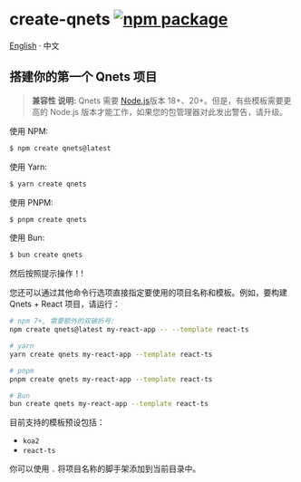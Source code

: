 # create-qnets <a href="https://npmjs.com/package/create-qnets"><img src="https://img.shields.io/npm/v/create-qnets" alt="npm package"></a>

[English](./README.md) · 中文

## 搭建你的第一个 Qnets 项目

> **兼容性 说明:**
> Qnets 需要 [Node.js](https://nodejs.org/en/)版本 18+、20+。但是，有些模板需要更高的 Node.js 版本才能工作，如果您的包管理器对此发出警告，请升级。

使用 NPM:

```bash
$ npm create qnets@latest
```

使用 Yarn:

```bash
$ yarn create qnets
```

使用 PNPM:

```bash
$ pnpm create qnets
```

使用 Bun:

```bash
$ bun create qnets
```

然后按照提示操作！!

您还可以通过其他命令行选项直接指定要使用的项目名称和模板。例如，要构建 Qnets + React 项目，请运行：

```bash
# npm 7+, 需要额外的双破折号:
npm create qnets@latest my-react-app -- --template react-ts

# yarn
yarn create qnets my-react-app --template react-ts

# pnpm
pnpm create qnets my-react-app --template react-ts

# Bun
bun create qnets my-react-app --template react-ts
```

目前支持的模板预设包括：

- `koa2`
- `react-ts`

你可以使用 `.` 将项目名称的脚手架添加到当前目录中。
